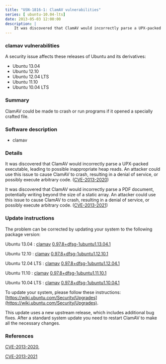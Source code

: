 ```yaml
---
title: "USN-1816-1: ClamAV vulnerabilities"
series: [ ubuntu-10.04-lts]
date: 2013-05-03 12:00:00
description: |
    It was discovered that ClamAV would incorrectly parse a UPX-packed executable, leading to possible inappropriate heap reads. An attacker could use this issue to cause ClamAV to crash, resulting in a denial of service, or possibly execute arbitrary code. ([CVE-2013-2020](http://people.ubuntu.com/~ubuntu-security/cve/CVE-2013-2020))
--- 
```

 
 


### clamav vulnerabilities

A security issue affects these releases of Ubuntu and its derivatives:

* Ubuntu 13.04
* Ubuntu 12.10
* Ubuntu 12.04 LTS
* Ubuntu 11.10
* Ubuntu 10.04 LTS

### Summary

ClamAV could be made to crash or run programs if it opened a specially crafted file.

### Software description

* clamav 

### Details

It was discovered that ClamAV would incorrectly parse a UPX-packed executable, leading to possible inappropriate heap reads. An attacker could use this issue to cause ClamAV to crash, resulting in a denial of service, or possibly execute arbitrary code. ([CVE-2013-2020](http://people.ubuntu.com/~ubuntu-security/cve/CVE-2013-2020))

It was discovered that ClamAV would incorrectly parse a PDF document, potentially writing beyond the size of a static array. An attacker could use this issue to cause ClamAV to crash, resulting in a denial of service, or possibly execute arbitrary code. ([CVE-2013-2021](http://people.ubuntu.com/~ubuntu-security/cve/CVE-2013-2021)) 

### Update instructions

The problem can be corrected by updating your system to the following package version:

Ubuntu 13.04
 : [clamav](https://launchpad.net/ubuntu/+source/clamav) <span> [0.97.8+dfsg-1ubuntu1.13.04.1](https://launchpad.net/ubuntu/+source/clamav/0.97.8+dfsg-1ubuntu1.13.04.1) </span> 

Ubuntu 12.10
 : [clamav](https://launchpad.net/ubuntu/+source/clamav) <span> [0.97.8+dfsg-1ubuntu1.12.10.1](https://launchpad.net/ubuntu/+source/clamav/0.97.8+dfsg-1ubuntu1.12.10.1) </span> 

Ubuntu 12.04 LTS
 : [clamav](https://launchpad.net/ubuntu/+source/clamav) <span> [0.97.8+dfsg-1ubuntu1.12.04.1](https://launchpad.net/ubuntu/+source/clamav/0.97.8+dfsg-1ubuntu1.12.04.1) </span> 

Ubuntu 11.10
 : [clamav](https://launchpad.net/ubuntu/+source/clamav) <span> [0.97.8+dfsg-1ubuntu1.11.10.1](https://launchpad.net/ubuntu/+source/clamav/0.97.8+dfsg-1ubuntu1.11.10.1) </span> 

Ubuntu 10.04 LTS
 : [clamav](https://launchpad.net/ubuntu/+source/clamav) <span> [0.97.8+dfsg-1ubuntu1.10.04.1](https://launchpad.net/ubuntu/+source/clamav/0.97.8+dfsg-1ubuntu1.10.04.1) </span> 

To update your system, please follow these instructions: [https://wiki.ubuntu.com/Security/Upgrades](https://wiki.ubuntu.com/Security/Upgrades).

This update uses a new upstream release, which includes additional bug fixes. After a standard system update you need to restart ClamAV to make all the necessary changes. 

### References

 
 [CVE-2013-2020](http://people.ubuntu.com/~ubuntu-security/cve/CVE-2013-2020), 

 [CVE-2013-2021](http://people.ubuntu.com/~ubuntu-security/cve/CVE-2013-2021)
 

